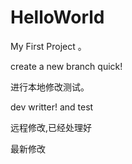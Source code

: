 # HelloWorld
My First Project 。

create a new branch quick!

进行本地修改测试。

dev writter! and test

远程修改,已经处理好

最新修改